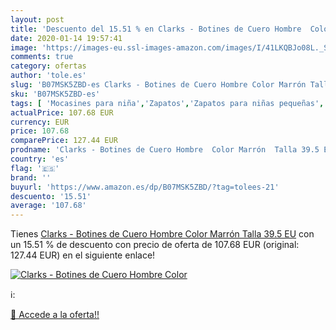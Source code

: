 ```yaml
---
layout: post
title: 'Descuento del 15.51 % en Clarks - Botines de Cuero Hombre  Color '
date: 2020-01-14 19:57:41
image: 'https://images-eu.ssl-images-amazon.com/images/I/41LKQBJo08L._SL400_.jpg'
comments: true
category: ofertas
author: 'tole.es'
slug: 'B07MSK5ZBD-es Clarks - Botines de Cuero Hombre Color Marrón Talla 39.5 EU'
sku: 'B07MSK5ZBD-es'
tags: [ 'Mocasines para niña','Zapatos','Zapatos para niñas pequeñas','Zapatos y complementos','botines', ]
actualPrice: 107.68 EUR
currency: EUR
price: 107.68
comparePrice: 127.44 EUR
prodname: 'Clarks - Botines de Cuero Hombre  Color Marrón  Talla 39.5 EU'
country: 'es'
flag: '🇪🇸'
brand: ''
buyurl: 'https://www.amazon.es/dp/B07MSK5ZBD/?tag=tolees-21'
descuento: '15.51'
average: '107.68'
---
```


Tienes [Clarks - Botines de Cuero Hombre  Color Marrón  Talla 39.5 EU](https://www.amazon.es/dp/B07MSK5ZBD/?tag=tolees-21) con un 15.51 % de descuento con precio de oferta de 107.68 EUR (original: 127.44 EUR) en el siguiente enlace!

[![Clarks - Botines de Cuero Hombre  Color ](https://images-eu.ssl-images-amazon.com/images/I/41LKQBJo08L._SL400_.jpg)](https://www.amazon.es/dp/B07MSK5ZBD/?tag=tolees-21)

ℹ️:


[🛒 Accede a la oferta!!](https://www.amazon.es/dp/B07MSK5ZBD/?tag=tolees-21)
